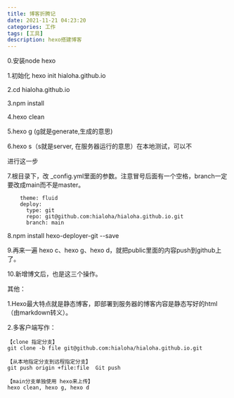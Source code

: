 ```yaml
---
title: 博客折腾记
date: 2021-11-21 04:23:20
categories: 工作
tags: [工具]
description: hexo搭建博客
---
```


0.安装node hexo

1.初始化 hexo init hialoha.github.io

2.cd hialoha.github.io

3.npm install

4.hexo clean 

5.hexo g (g就是generate,生成的意思)

6.hexo s（s就是server, 在服务器运行的意思）在本地测试，可以不

进行这一步

7.根目录下，改 _config.yml里面的参数。注意冒号后面有一个空格，branch一定要改成main而不是master。

```
	theme: fluid
	deploy:
  	  type: git
  	  repo: git@github.com:hialoha/hialoha.github.io.git
  	  branch: main
```

8.npm install hexo-deployer-git --save  

9.再来一遍 hexo c、hexo g、hexo d，就把public里面的内容push到github上了。

10.新增博文后，也是这三个操作。



其他：

1.Hexo最大特点就是静态博客，即部署到服务器的博客内容是静态写好的html（由markdown转义）。

2.多客户端写作：

```
【clone 指定分支】
git clone -b file git@github.com:hialoha/hialoha.github.io.git   

【从本地指定分支到远程指定分支】
git push origin +file:file  Git push 

【main分支单独使用 hexo来上传】
hexo clean, hexo g, hexo d 
```


